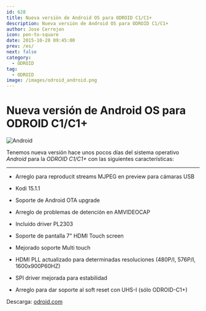 ```yaml
---
id: 628
title: Nueva versión de Android OS para ODROID C1/C1+
description: Nueva versión de Android OS para ODROID C1/C1+
author: Jose Cerrejon
icon: pen-to-square
date: 2015-10-20 09:45:00
prev: /es/
next: false
category:
  - ODROID
tag:
  - ODROID
image: /images/odroid_android.png
---
```


# Nueva versión de Android OS para ODROID C1/C1+

![Android](/images/odroid_android.png)

Tenemos nueva versión hace unos pocos días del sistema operativo *Android* para la *ODROID C1/C1+* con las siguientes características:

- - -
* Arreglo para reproducit streams MJPEG en preview para cámaras USB

* Kodi 15.1.1

* Soporte de Android OTA upgrade 

* Arreglo de problemas de detención en AMVIDEOCAP

* Incluído driver PL2303

* Soporte de pantalla 7" HDMI Touch screen

* Mejorado soporte Multi touch

* HDMI PLL actualizado para determinadas resoluciones (480P/I, 576P/I, 1600x900P60HZ)

* SPI driver mejorada para estabilidad

* Arreglo para dar soporte al soft reset con UHS-I (sólo ODROID-C1+)

Descarga: [odroid.com](http://odroid.com/dokuwiki/doku.php?id=en:c1_android_release_note_v2.0)